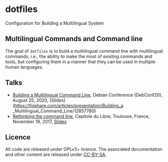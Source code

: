 # dotfiles
Configuration for Building a Multilingual System

## Multilingual Commands and Command line
The goal of `dotfiles` is to build a multilingual command line with multilingual commands, i.e., the ability to make the most of existing commands and tools, but configuring them in a manner that they can be used in multiple human languages.

## Talks
* [Building a Multilingual Command Line](https://debconf20.debconf.org/talks/45-building-a-multilingual-command-line/), Debian Conference (DebConf20), August 25, 2020, [Slides](https://figshare.com/articles/presentation/Building_a    _Multilingual_Command_Line/12857780)
* [Rethinking the command line](https://2017.capitoledulibre.org/programme/#schedule), Capitole du Libre, Toulouse, France, November 19, 2017, [Slides](https://doi.org/10.6084/m9.figshare.5661853.v1)

## Licence
All code are released under GPLv3+ licence. The associated documentation and other content are released under [CC-BY-SA](http://creativecommons.org/licenses/by-sa/4.0/).

